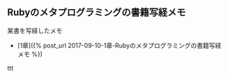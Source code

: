 ## Rubyのメタプログラミングの書籍写経メモ

某書を写経したメモ

- [1章]({% post_url 2017-09-10-1章-Rubyのメタプログラミングの書籍写経メモ %})

ttt
